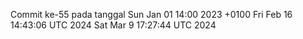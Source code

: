 Commit ke-55 pada tanggal Sun Jan 01 14:00 2023 +0100
Fri Feb 16 14:43:06 UTC 2024
Sat Mar  9 17:27:44 UTC 2024
